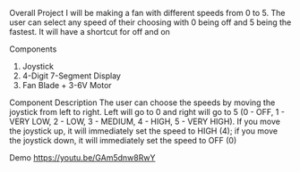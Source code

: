 Overall Project
I will be making a fan with different speeds from 0 to 5. The user can select any
speed of their choosing with 0 being off and 5 being the fastest. It will have a
shortcut for off and on

Components
1. Joystick
2. 4-Digit 7-Segment Display
3. Fan Blade + 3-6V Motor

Component Description
The user can choose the speeds by moving the joystick from left to right. Left will
go to 0 and right will go to 5 (0 - OFF, 1 - VERY LOW, 2 - LOW, 3 - MEDIUM, 4 -
HIGH, 5 - VERY HIGH). If you move the joystick up, it will immediately set the
speed to HIGH (4); if you move the joystick down, it will immediately set the
speed to OFF (0)

Demo
https://youtu.be/GAm5dnw8RwY
